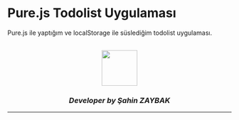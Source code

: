 # Pure.js Todolist Uygulaması
Pure.js ile yaptığım ve localStorage ile süslediğim todolist uygulaması. 

<br>
<div align="center">
  <img src="https://image.flaticon.com/teams/slug/smashicons.jpg" width="80">
  <h3><i>Developer by Şahin ZAYBAK </i></h3>
  <hr/>
</div>
